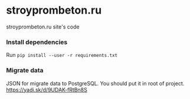 # stroyprombeton.ru
stroyprombeton.ru site's code

### Install dependencies
Run `pip install --user -r requirements.txt`

### Migrate data
JSON for migrate data to PostgreSQL. You should put it in root of project.
https://yadi.sk/d/9UDAK-fRtBn8S
